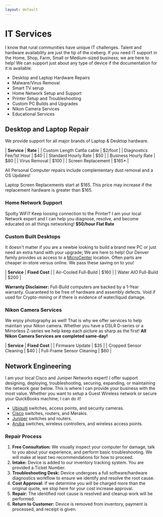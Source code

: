 ```yaml
---
layout: default
---
```

# IT Services

I know that rural communities have unique IT challenges. Talent and hardware availability are just the tip of the iceberg. If you need IT support in the Home, Shop, Farm, Small or Medium-sized business; we are here to help! We can support just about any type of device if the documentation for it is available.

- Desktop and Laptop Hardware Repairs
- Malware/Virus Removal
- Smart TV serup
- Home Network Setup and Support
- Printer Setup and Troubleshooting
- Custom PC Builds and Upgrades
- Nikon Camera Services
- Educational Services

## Desktop and Laptop Repair

We provide support for all major brands of Laptop & Desktop hardware.

| **Service**               | **Rate** |
| Custom Length Cat6a cable | $2/foot |
| Diagnostics Fee/1st Hour  | $40 |
| Standard Hourly Rate | $50 |
| Business Hourly Rate | $80 |
| Virus Removal        | $100 |
| Screen Replacement   | $165* |

All Personal Computer repairs include complementary dust removal and a OS Updates!

Laptop Screen Replacements start at $165. This price may increase if the replacement hardware is greater than $165.

### Home Network Support

Spotty WiFi? Keep loosing connection to the Printer? I am your local Network expert and I can help you diagnose, resolve, and become educated on all things networking! **$50/hour Flat Rate**

### Custom Built Desktops

It doesn't matter if you are a newbie looking to build a brand new PC or just need an extra hand with your upgrade; We are here to help! Our Denver family provides us access to a [MicroCenter](https://www.microcenter.com/site/stores/denver.aspx) location. Often parts are cheaper in-store versus online. We pass these saving on to you!

| **Service** | **Fixed Cost** |
| Air-Cooled Full-Build | $160 |
| Water AIO Full-Build  | $200 |

**Warranty Disclaimer:** Full-Build computers are backed by a 1-Year warranty. Guaranteed to be free of hardware and assembly defects. Void if used for Crypto-mining or if there is evidence of water/liquid damage.

### Nikon Camera Services

We enjoy photography as well! That is why we offer services to help maintain your Nikon camera. Whether you have a DSLR D-series or a Mirrorless Z-series we help keep each picture as sharp as the first! **All Nikon Camera Services are completed same-day!**

| **Service** | **Fixed Cost** |
| Firmware Update | $35 |
| Cropped Sensor Cleaning | $40 |
| Full-Frame Sensor Cleaning | $60 |

## Network Engineering

I am your local Cisco and Juniper Networks expert! I offer support designing, deploying, troubleshooting, securing, expanding, or maintaining the network gear below. This is where I can provide your business with the most value. Whether you want to setup a Guest Wireless network or secure your QuickBooks machine; I can do it!

- [Ubiquiti](https://www.ui.com/) switches, access points, and security cameras.
- [Cisco](https://www.cisco.com/) switches, routers, and Merakis.
- [Juniper](https://www.juniper.net/us/en.html) switches and routers.
- [Aruba](https://www.arubanetworks.com/) switches, wireless controllers, and wireless access points.

### Repair Process

1. **Free Consultation:** We visually inspect your computer for damage, talk to you about your experience, and perform basic troubleshooting. We will make at least two recommendations for how to proceed.
2. **Intake:** Device is added to our inventory tracking system. You are provided a Ticket Number.
3. **Troubleshooting Desk:** Device undergoes a full software/hardware diagnostics workflow to ensure we identify and resolve the root cause.
4. **Cost Approval:** If we determine you will be charged more than the original quote, we stop here for your cost increase approval.
5. **Repair:** The identified root cause is resolved and cleanup work will be performed.
6. **Return to Customer:** Device is removed from inventory, payment is processed, and receipt is given.
